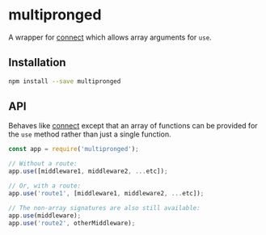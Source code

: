 # multipronged

A wrapper for [connect](https://github.com/senchalabs/connect) which
allows array arguments for `use`.

## Installation

```sh
npm install --save multipronged
```

## API

Behaves like [connect](https://github.com/senchalabs/connect) except
that an array of functions can be provided for the `use` method rather
than just a single function.

```js
const app = require('multipronged');

// Without a route:
app.use([middleware1, middleware2, ...etc]);

// Or, with a route:
app.use('route1', [middleware1, middleware2, ...etc]);

// The non-array signatures are also still available:
app.use(middleware);
app.use('route2', otherMiddleware);
```
